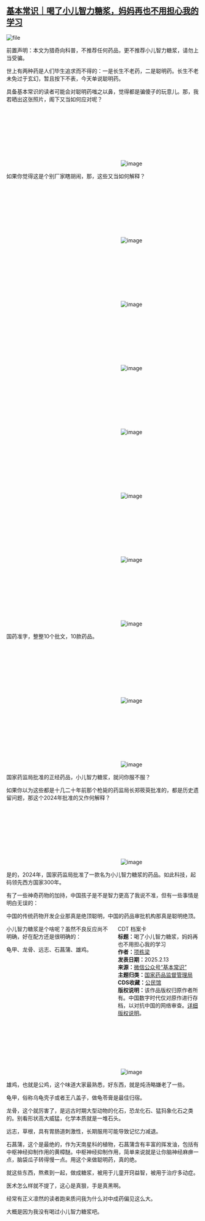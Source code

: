 <!--1739380874000-->
[基本常识｜喝了小儿智力糖浆，妈妈再也不用担心我的学习](https://chinadigitaltimes.net/chinese/715806.html)
------

<p><img decoding="async" src="https://chinadigitaltimes.net/chinese/files/2025/02/image-1739380586737.png" alt="file"></p><p>前置声明：本文为猎奇向科普，不推荐任何药品，更不推荐小儿智力糖浆，请勿上当受骗。</p><p>世上有两种药是人们毕生追求而不得的：一是长生不老药，二是聪明药。长生不老未免过于玄幻，暂且按下不表，今天单说聪明药。</p><p>具备基本常识的读者可能会对聪明药嗤之以鼻，觉得都是骗傻子的玩意儿。那，我若晒出这张照片，阁下又当如何应对呢？</p><p><img decoding="async" src="data:image/svg+xml,%3Csvg%20xmlns='http://www.w3.org/2000/svg'%20viewBox='0%200%200%200'%3E%3C/svg%3E" alt="image" data-lazy-src="https://chinadigitaltimes.net/chinese/files/2025/02/post-715806-67acd88a3e785."><noscript><img decoding="async" src="https://chinadigitaltimes.net/chinese/files/2025/02/post-715806-67acd88a3e785." alt="image"></noscript></p><p>如果你觉得这是个别厂家瞎胡闹，那，这些又当如何解释？</p><p><img decoding="async" src="data:image/svg+xml,%3Csvg%20xmlns='http://www.w3.org/2000/svg'%20viewBox='0%200%200%200'%3E%3C/svg%3E" alt="image" data-lazy-src="https://chinadigitaltimes.net/chinese/files/2025/02/post-715806-67acd88a45bd5."><noscript><img decoding="async" src="https://chinadigitaltimes.net/chinese/files/2025/02/post-715806-67acd88a45bd5." alt="image"></noscript></p><p><img decoding="async" src="data:image/svg+xml,%3Csvg%20xmlns='http://www.w3.org/2000/svg'%20viewBox='0%200%200%200'%3E%3C/svg%3E" alt="image" data-lazy-src="https://chinadigitaltimes.net/chinese/files/2025/02/post-715806-67acd88a4cd13."><noscript><img decoding="async" src="https://chinadigitaltimes.net/chinese/files/2025/02/post-715806-67acd88a4cd13." alt="image"></noscript></p><p><img decoding="async" src="data:image/svg+xml,%3Csvg%20xmlns='http://www.w3.org/2000/svg'%20viewBox='0%200%200%200'%3E%3C/svg%3E" alt="image" data-lazy-src="https://chinadigitaltimes.net/chinese/files/2025/02/post-715806-67acd88a55dc6."><noscript><img decoding="async" src="https://chinadigitaltimes.net/chinese/files/2025/02/post-715806-67acd88a55dc6." alt="image"></noscript></p><p><img decoding="async" src="data:image/svg+xml,%3Csvg%20xmlns='http://www.w3.org/2000/svg'%20viewBox='0%200%200%200'%3E%3C/svg%3E" alt="image" data-lazy-src="https://chinadigitaltimes.net/chinese/files/2025/02/post-715806-67acd88a5f45f."><noscript><img decoding="async" src="https://chinadigitaltimes.net/chinese/files/2025/02/post-715806-67acd88a5f45f." alt="image"></noscript></p><p><img decoding="async" src="data:image/svg+xml,%3Csvg%20xmlns='http://www.w3.org/2000/svg'%20viewBox='0%200%200%200'%3E%3C/svg%3E" alt="image" data-lazy-src="https://chinadigitaltimes.net/chinese/files/2025/02/post-715806-67acd88a67610."><noscript><img decoding="async" src="https://chinadigitaltimes.net/chinese/files/2025/02/post-715806-67acd88a67610." alt="image"></noscript></p><p><img decoding="async" src="data:image/svg+xml,%3Csvg%20xmlns='http://www.w3.org/2000/svg'%20viewBox='0%200%200%200'%3E%3C/svg%3E" alt="image" data-lazy-src="https://chinadigitaltimes.net/chinese/files/2025/02/post-715806-67acd88a6e606."><noscript><img decoding="async" src="https://chinadigitaltimes.net/chinese/files/2025/02/post-715806-67acd88a6e606." alt="image"></noscript></p><p><img decoding="async" src="data:image/svg+xml,%3Csvg%20xmlns='http://www.w3.org/2000/svg'%20viewBox='0%200%200%200'%3E%3C/svg%3E" alt="image" data-lazy-src="https://chinadigitaltimes.net/chinese/files/2025/02/post-715806-67acd88a7766d."><noscript><img decoding="async" src="https://chinadigitaltimes.net/chinese/files/2025/02/post-715806-67acd88a7766d." alt="image"></noscript></p><p>国药准字，整整10个批文，10款药品。</p><p><img decoding="async" src="data:image/svg+xml,%3Csvg%20xmlns='http://www.w3.org/2000/svg'%20viewBox='0%200%200%200'%3E%3C/svg%3E" alt="image" data-lazy-src="https://chinadigitaltimes.net/chinese/files/2025/02/post-715806-67acd88a81214."><noscript><img decoding="async" src="https://chinadigitaltimes.net/chinese/files/2025/02/post-715806-67acd88a81214." alt="image"></noscript></p><p><img decoding="async" src="data:image/svg+xml,%3Csvg%20xmlns='http://www.w3.org/2000/svg'%20viewBox='0%200%200%200'%3E%3C/svg%3E" alt="image" data-lazy-src="https://chinadigitaltimes.net/chinese/files/2025/02/post-715806-67acd88a8b348."><noscript><img decoding="async" src="https://chinadigitaltimes.net/chinese/files/2025/02/post-715806-67acd88a8b348." alt="image"></noscript></p><p>国家药监局批准的正经药品，小儿智力糖浆，就问你服不服？</p><p>如果你以为这些都是十几二十年前那个枪毙的药监局长郑筱萸批准的，都是历史遗留问题，那这个2024年批准的又作何解释？</p><p><img decoding="async" src="data:image/svg+xml,%3Csvg%20xmlns='http://www.w3.org/2000/svg'%20viewBox='0%200%200%200'%3E%3C/svg%3E" alt="image" data-lazy-src="https://chinadigitaltimes.net/chinese/files/2025/02/post-715806-67acd88a95bad."><noscript><img decoding="async" src="https://chinadigitaltimes.net/chinese/files/2025/02/post-715806-67acd88a95bad." alt="image"></noscript></p><p>是的，2024年，国家药监局批准了一款名为小儿智力糖浆的药品。如此科技，起码领先西方国家300年。</p><p>有了一些神奇药物的加持，中国孩子是不是智力更高了我说不准，但有一些事情是明白无误的：</p><p>中国的传统药物开发企业那真是绝顶聪明，中国的药品审批机构那真是聪明绝顶。</p><div style="width:42%;float:right;padding-left:20px;"><div class="su-spoiler su-spoiler-style-fancy su-spoiler-icon-chevron-circle" data-scroll-offset="0" data-anchor-in-url="no"><div class="su-spoiler-title" tabindex="0" role="button"><span class="su-spoiler-icon"></span>CDT 档案卡</div><div class="su-spoiler-content su-u-clearfix su-u-trim"><strong>标题：</strong>喝了小儿智力糖浆，妈妈再也不用担心我的学习<br><strong>作者：</strong><a href="https://chinadigitaltimes.net/space/基本常识" target="_blank">项栋梁</a><br><strong>发表日期：</strong>2025.2.13<br><strong>来源：</strong><a href="https://web.archive.org/web/*/https://mp.weixin.qq.com/s/SzGjWRBlWB2tPBqOxqfqDQ" target="_blank">微信公众号“基本常识”</a><br><strong>主题归类：</strong><a href="https://chinadigitaltimes.net/space/国家药品监督管理局" target="_blank">国家药品监督管理局</a><br><strong>CDS收藏：</strong><a href="https://chinadigitaltimes.net/space/%E5%85%AC%E6%B0%91%E9%A6%86" target="_blank" rel="noopener">公民馆</a><br><strong>版权说明：</strong>该作品版权归原作者所有。中国数字时代仅对原作进行存档，以对抗中国的网络审查。<a href="https://chinadigitaltimes.net/chinese/copyright">详细版权说明</a>。</div></div></div><p>小儿智力糖浆是个啥呢？虽然不良反应尚不明确，好在配方还是很明确的：</p><p>龟甲、龙骨、远志、石菖蒲、雄鸡。</p><p><img decoding="async" src="data:image/svg+xml,%3Csvg%20xmlns='http://www.w3.org/2000/svg'%20viewBox='0%200%200%200'%3E%3C/svg%3E" alt="image" data-lazy-src="https://chinadigitaltimes.net/chinese/files/2025/02/post-715806-67acd88aa079b."><noscript><img decoding="async" src="https://chinadigitaltimes.net/chinese/files/2025/02/post-715806-67acd88aa079b." alt="image"></noscript></p><p>雄鸡，也就是公鸡，这个味道大家最熟悉，好东西，就是炖汤略嫌老了一些。</p><p>龟甲，俗称乌龟壳子或者王八盖子，做龟苓膏是最佳归宿。</p><p>龙骨，这个就厉害了，是远古时期大型动物的化石，恐龙化石、猛犸象化石之类的。别看形状高大威猛，化学本质就是一堆石头。</p><p>远志，草根，具有胃肠道刺激性，长期服用可能导致记忆力减退。</p><p>石菖蒲，这个是最绝的，作为天南星科的植物，石菖蒲含有丰富的挥发油，包括有中枢神经抑制作用的黄樟醚。中枢神经抑制作用，简单来说就是让你脑神经麻痹一点，脑袋瓜子转得慢一点。用这个来做聪明药，真的绝。</p><p>就这些东西，熬煮到一起，做成糖浆，被用于儿童开窍益智，被用于治疗多动症。</p><p>医术怎么样就不提了，这心是真狠，手是真黑啊。</p><p>经常有正义凛然的读者跑来质问我为什么对中成药偏见这么大。</p><p>大概是因为我没有喝过小儿智力糖浆吧。</p><div class="addtoany_share_save_container addtoany_content addtoany_content_bottom"><div class="a2a_kit a2a_kit_size_32 addtoany_list" data-a2a-url="https://chinadigitaltimes.net/chinese/715806.html" data-a2a-title="基本常识｜喝了小儿智力糖浆，妈妈再也不用担心我的学习"><a class="a2a_button_facebook" href="https://www.addtoany.com/add_to/facebook?linkurl=https%3A%2F%2Fchinadigitaltimes.net%2Fchinese%2F715806.html&amp;linkname=%E5%9F%BA%E6%9C%AC%E5%B8%B8%E8%AF%86%EF%BD%9C%E5%96%9D%E4%BA%86%E5%B0%8F%E5%84%BF%E6%99%BA%E5%8A%9B%E7%B3%96%E6%B5%86%EF%BC%8C%E5%A6%88%E5%A6%88%E5%86%8D%E4%B9%9F%E4%B8%8D%E7%94%A8%E6%8B%85%E5%BF%83%E6%88%91%E7%9A%84%E5%AD%A6%E4%B9%A0" title="Facebook" rel="nofollow noopener" target="_blank"></a><a class="a2a_button_twitter" href="https://www.addtoany.com/add_to/twitter?linkurl=https%3A%2F%2Fchinadigitaltimes.net%2Fchinese%2F715806.html&amp;linkname=%E5%9F%BA%E6%9C%AC%E5%B8%B8%E8%AF%86%EF%BD%9C%E5%96%9D%E4%BA%86%E5%B0%8F%E5%84%BF%E6%99%BA%E5%8A%9B%E7%B3%96%E6%B5%86%EF%BC%8C%E5%A6%88%E5%A6%88%E5%86%8D%E4%B9%9F%E4%B8%8D%E7%94%A8%E6%8B%85%E5%BF%83%E6%88%91%E7%9A%84%E5%AD%A6%E4%B9%A0" title="Twitter" rel="nofollow noopener" target="_blank"></a><a class="a2a_button_telegram" href="https://www.addtoany.com/add_to/telegram?linkurl=https%3A%2F%2Fchinadigitaltimes.net%2Fchinese%2F715806.html&amp;linkname=%E5%9F%BA%E6%9C%AC%E5%B8%B8%E8%AF%86%EF%BD%9C%E5%96%9D%E4%BA%86%E5%B0%8F%E5%84%BF%E6%99%BA%E5%8A%9B%E7%B3%96%E6%B5%86%EF%BC%8C%E5%A6%88%E5%A6%88%E5%86%8D%E4%B9%9F%E4%B8%8D%E7%94%A8%E6%8B%85%E5%BF%83%E6%88%91%E7%9A%84%E5%AD%A6%E4%B9%A0" title="Telegram" rel="nofollow noopener" target="_blank"></a><a class="a2a_button_reddit" href="https://www.addtoany.com/add_to/reddit?linkurl=https%3A%2F%2Fchinadigitaltimes.net%2Fchinese%2F715806.html&amp;linkname=%E5%9F%BA%E6%9C%AC%E5%B8%B8%E8%AF%86%EF%BD%9C%E5%96%9D%E4%BA%86%E5%B0%8F%E5%84%BF%E6%99%BA%E5%8A%9B%E7%B3%96%E6%B5%86%EF%BC%8C%E5%A6%88%E5%A6%88%E5%86%8D%E4%B9%9F%E4%B8%8D%E7%94%A8%E6%8B%85%E5%BF%83%E6%88%91%E7%9A%84%E5%AD%A6%E4%B9%A0" title="Reddit" rel="nofollow noopener" target="_blank"></a><a class="a2a_button_whatsapp" href="https://www.addtoany.com/add_to/whatsapp?linkurl=https%3A%2F%2Fchinadigitaltimes.net%2Fchinese%2F715806.html&amp;linkname=%E5%9F%BA%E6%9C%AC%E5%B8%B8%E8%AF%86%EF%BD%9C%E5%96%9D%E4%BA%86%E5%B0%8F%E5%84%BF%E6%99%BA%E5%8A%9B%E7%B3%96%E6%B5%86%EF%BC%8C%E5%A6%88%E5%A6%88%E5%86%8D%E4%B9%9F%E4%B8%8D%E7%94%A8%E6%8B%85%E5%BF%83%E6%88%91%E7%9A%84%E5%AD%A6%E4%B9%A0" title="WhatsApp" rel="nofollow noopener" target="_blank"></a><a class="a2a_button_email" href="https://www.addtoany.com/add_to/email?linkurl=https%3A%2F%2Fchinadigitaltimes.net%2Fchinese%2F715806.html&amp;linkname=%E5%9F%BA%E6%9C%AC%E5%B8%B8%E8%AF%86%EF%BD%9C%E5%96%9D%E4%BA%86%E5%B0%8F%E5%84%BF%E6%99%BA%E5%8A%9B%E7%B3%96%E6%B5%86%EF%BC%8C%E5%A6%88%E5%A6%88%E5%86%8D%E4%B9%9F%E4%B8%8D%E7%94%A8%E6%8B%85%E5%BF%83%E6%88%91%E7%9A%84%E5%AD%A6%E4%B9%A0" title="Email" rel="nofollow noopener" target="_blank"></a><a class="a2a_button_copy_link" href="https://www.addtoany.com/add_to/copy_link?linkurl=https%3A%2F%2Fchinadigitaltimes.net%2Fchinese%2F715806.html&amp;linkname=%E5%9F%BA%E6%9C%AC%E5%B8%B8%E8%AF%86%EF%BD%9C%E5%96%9D%E4%BA%86%E5%B0%8F%E5%84%BF%E6%99%BA%E5%8A%9B%E7%B3%96%E6%B5%86%EF%BC%8C%E5%A6%88%E5%A6%88%E5%86%8D%E4%B9%9F%E4%B8%8D%E7%94%A8%E6%8B%85%E5%BF%83%E6%88%91%E7%9A%84%E5%AD%A6%E4%B9%A0" title="Copy Link" rel="nofollow noopener" target="_blank"></a><a class="a2a_dd addtoany_share_save addtoany_share" href="https://www.addtoany.com/share"></a></div></div>
